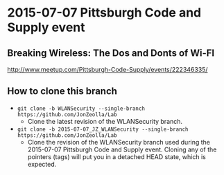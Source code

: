 # 2015-07-07 Pittsburgh Code and Supply event
## Breaking Wireless:  The Dos and Donts of Wi-FI  
http://www.meetup.com/Pittsburgh-Code-Supply/events/222346335/

## How to clone this branch
* `git clone -b WLANSecurity --single-branch https://github.com/JonZeolla/Lab`  
  * Clone the latest revision of the WLANSecurity branch.  
* `git clone -b 2015-07-07_JZ_WLANSecurity --single-branch https://github.com/JonZeolla/Lab`  
  * Clone the revision of the WLANSecurity branch used during the 2015-07-07 Pittsburgh Code and Supply event.  Cloning any of the pointers (tags) will put you in a detached HEAD state, which is expected.  
